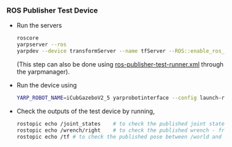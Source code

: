 ### ROS Publisher Test Device

- Run the servers

  ```bash
  roscore
  yarpserver --ros
  yarpdev --device transformServer --name tfServer --ROS::enable_ros_publisher true --ROS::enable_ros_subscriber true
  ```

  (This step can also be done using [ros-publisher-test-runner.xml](./ros-publisher-test-runner.xml) through the yarpmanager).

- Run the device using

  ``` bash
  YARP_ROBOT_NAME=iCubGazeboV2_5 yarprobotinterface --config launch-ros-publisher-test.xml
  ```

- Check the outputs of the test device by running,

  ``` bash
  rostopic echo /joint_states    # to check the published joint states - name: [hello] position: [20]
  rostopic echo /wrench/right    # to check the published wrench - frame: right force: x:0.0 y:1.0 z:2.0 torque: x:0.0 y:0.0 z:0.0
  rostopic echo /tf # to check the published pose between /world and /dummy as identity (zero position and unit quaternion)
  ```



